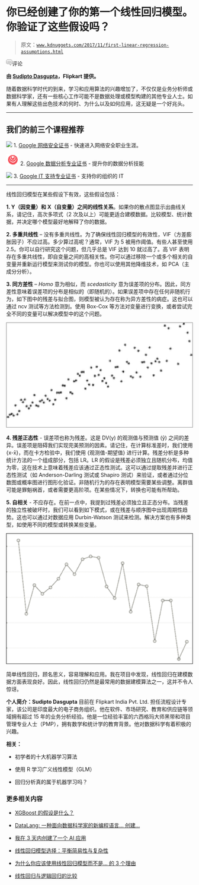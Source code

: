 # 你已经创建了你的第一个线性回归模型。你验证了这些假设吗？

> 原文：[`www.kdnuggets.com/2017/11/first-linear-regression-assumptions.html`](https://www.kdnuggets.com/2017/11/first-linear-regression-assumptions.html)

![c](img/3d9c022da2d331bb56691a9617b91b90.png)评论

**由 [Sudipto Dasgupta](https://www.linkedin.com/in/dsudipto/)，Flipkart 提供。**

随着数据科学时代的到来，学习和应用算法的兴趣增加了，不仅仅是业务分析师或数据科学家，还有一些核心工作可能不是数据处理或模型构建的其他专业人士。如果有人理解这些出色技术的何时、为什么以及如何应用，这无疑是一个好兆头。

* * *

## 我们的前三个课程推荐

![](img/0244c01ba9267c002ef39d4907e0b8fb.png) 1\. [Google 网络安全证书](https://www.kdnuggets.com/google-cybersecurity) - 快速进入网络安全职业生涯。

![](img/e225c49c3c91745821c8c0368bf04711.png) 2\. [Google 数据分析专业证书](https://www.kdnuggets.com/google-data-analytics) - 提升你的数据分析技能

![](img/0244c01ba9267c002ef39d4907e0b8fb.png) 3\. [Google IT 支持专业证书](https://www.kdnuggets.com/google-itsupport) - 支持你的组织的 IT

* * *

线性回归模型在某些假设下有效，这些假设包括：

**1\. Y（因变量）和 X（自变量）之间的线性关系**。如果你的散点图显示出曲线关系，请记住，高次多项式（2 次及以上）可能更适合建模数据。比较模型、统计数据，并决定哪个模型最好地解释了你的数据。

**2\. 多重共线性** – 没有多重共线性。为了确保线性回归模型的有效性，VIF（方差膨胀因子）不应过高。多少算过高呢？通常，VIF 为 5 被用作阈值。有些人甚至使用 2.5。你可以自行研究这个问题，但几乎总是 VIF 达到 10 就过高了。高 VIF 表明存在多重共线性，即自变量之间的高相关性。你可以通过移除一个或多个相关的自变量并重新运行模型来测试你的模型。你也可以使用其他降维技术，如 PCA（主成分分析）。

**3\. 同方差性** – *Homo* 意为相似，而 *scedasticity* 意为误差项的分布。因此，同方差性意味着误差项的分布是相似的（即随机的）。如果误差项中存在任何非随机行为，如下图中的残差与拟合图，则模型被认为存在称为异方差性的病症。这也可以通过 ncv 测试等方法检测到。使用 Box-Cox 等方法对变量进行变换，或者尝试完全不同的变量可以解决模型中的这个问题。

![](img/7ec18901b4ebf5f25ad517c8900d55b7.png)

**4\. 残差正态性** - 误差项也称为残差。这是 DV(y) 的观测值与预测值 (ŷ) 之间的差异。误差项是阻碍我们实现完美预测的因素。请记住，在计算标准差时，我们使用 {x-x̄}，而在卡方检验中，我们使用 {观测值-期望值} 进行计算。残差分析是多种统计方法的一个组成部分，包括 LR。LR 的假设是残差必须独立且随机分布，均值为零，这在技术上意味着残差应该通过正态性测试。这可以通过提取残差并进行正态性测试（如 Anderson-Darling 测试或 Shapiro 测试）来验证，或者通过分位数图或概率图进行图形化验证。非随机行为的存在表明模型需要某些调整。离群值可能是罪魁祸首，或者需要更高阶项。在某些情况下，转换也可能有所帮助。

**5\. 自相关** - 不应存在。在前一点中，我提到过残差必须独立且正态分布。当残差的独立性被破坏时，我们可以看到如下模式，或在残差与顺序图中出现周期性趋势。这也可以通过对数据应用 Durbin-Watson 测试来检测。解决方案也有多种类型，如使用不同的模型或转换某些变量。

![](img/22494367d7f53bdb4f12272b53361468.png)

简单线性回归，顾名思义，容易理解和应用。我在项目中发现，线性回归在建模数据方面表现良好。因此，线性回归仍然是最常用的数据建模算法之一，这并不令人惊讶。

**个人简介：Sudipto Dasgupta** 目前在 Flipkart India Pvt. Ltd. 担任流程设计专家，该公司是印度最大的电子商务组织。他在软件、市场研究、教育和供应链等领域拥有超过 15 年的业务分析经验。他是一位经验丰富的六西格玛大师黑带和项目管理专业人士（PMP），拥有数学和统计学的教育背景。他对数据科学有着积极的兴趣。

**相关：**

+   初学者的十大机器学习算法

+   使用 R 学习广义线性模型（GLM）

+   回归分析真的属于机器学习吗？

### 更多相关内容

+   [XGBoost 的假设是什么？](https://www.kdnuggets.com/2022/08/assumptions-xgboost.html)

+   [DataLang: 一种面向数据科学家的新编程语言… 创建…](https://www.kdnuggets.com/2023/04/datalang-new-programming-language-data-scientists-chatgpt.html)

+   [我在 3 天内创建了一个 AI 应用](https://www.kdnuggets.com/2023/08/created-ai-app-3-days.html)

+   [线性回归模型选择：平衡简易性与复杂性](https://www.kdnuggets.com/2023/02/linear-regression-model-selection-balancing-simplicity-complexity.html)

+   [为什么你应该使用线性回归模型而不是… 的 3 个理由](https://www.kdnuggets.com/2021/08/3-reasons-linear-regression-instead-neural-networks.html)

+   [线性回归与逻辑回归的比较](https://www.kdnuggets.com/2022/11/comparing-linear-logistic-regression.html)

